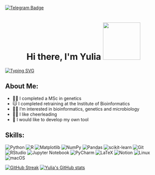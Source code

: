 [![Telegram Badge](https://img.shields.io/badge/Telegram-blue?style=flat&logo=Telegram&logoColor=white)]([JuliN_Di](https://t.me/JuliN_Di)) <h1 align="center">Hi there, I'm Yulia</a> 
<img src="https://media.tenor.com/tIORLVVi0OAAAAAi/pickles.gif" height="120"/></h1>

<a href="https://git.io/typing-svg"><img src="https://readme-typing-svg.demolab.com?font=Fira+Code&size=30&pause=200&random=false&width=1300&lines=Geneticist%2C+microbiologist%2C+aspiring+bioinformatician%2Fdata+scientist🧬 " alt="Typing SVG" /></a>

## About Me:
- 👨‍🔬 I completed a MSc in genetics
- 🐱 I completed retraining at the Institute of Bioinformatics
- 👨‍💻 I’m interested in bioinformatics, genetics and microbiology
- 💃🏻 I like cheerleading
- 🤖 I would like to develop my own tool



## Skills:
![Python](https://img.shields.io/badge/python-3670A0?style=for-the-badge&logo=python&logoColor=ffdd54) ![R](https://img.shields.io/badge/r-%23276DC3.svg?style=for-the-badge&logo=r&logoColor=white) ![Matplotlib](https://img.shields.io/badge/Matplotlib-%23ffffff.svg?style=for-the-badge&logo=Matplotlib&logoColor=black) ![NumPy](https://img.shields.io/badge/numpy-%23013243.svg?style=for-the-badge&logo=numpy&logoColor=white) ![Pandas](https://img.shields.io/badge/pandas-%23150458.svg?style=for-the-badge&logo=pandas&logoColor=white) ![scikit-learn](https://img.shields.io/badge/scikit--learn-%23F7931E.svg?style=for-the-badge&logo=scikit-learn&logoColor=white) ![Git](https://img.shields.io/badge/git-%23F05033.svg?style=for-the-badge&logo=git&logoColor=white) ![RStudio](https://img.shields.io/badge/RStudio-4285F4?style=for-the-badge&logo=rstudio&logoColor=white) ![Jupyter Notebook](https://img.shields.io/badge/jupyter-%23FA0F00.svg?style=for-the-badge&logo=jupyter&logoColor=white) ![PyCharm](https://img.shields.io/badge/pycharm-143?style=for-the-badge&logo=pycharm&logoColor=black&color=black&labelColor=green) ![LaTeX](https://img.shields.io/badge/latex-%23008080.svg?style=for-the-badge&logo=latex&logoColor=white) ![Notion](https://img.shields.io/badge/Notion-%23000000.svg?style=for-the-badge&logo=notion&logoColor=white) ![Linux](https://img.shields.io/badge/Linux-FCC624?style=for-the-badge&logo=linux&logoColor=black) ![macOS](https://img.shields.io/badge/mac%20os-000000?style=for-the-badge&logo=macos&logoColor=F0F0F0)

<a href="https://git.io/streak-stats"><img src="http://github-readme-streak-stats.herokuapp.com?user=JuliGen" alt="GitHub Streak" /></a> [![Yulia's GitHub stats](https://github-readme-stats.vercel.app/api?username=JuliGen)](https://github.com/JuliGen/github-readme-stats)



<!---
JuliGen/JuliGen is a ✨ special ✨ repository because its `README.md` (this file) appears on your GitHub profile.
You can click the Preview link to take a look at your changes.
--->
